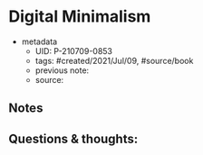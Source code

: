 # Digital Minimalism

- metadata
	- UID: P-210709-0853
	- tags: #created/2021/Jul/09, #source/book 
	- previous note: 
	- source: 

## Notes

## Questions & thoughts:

